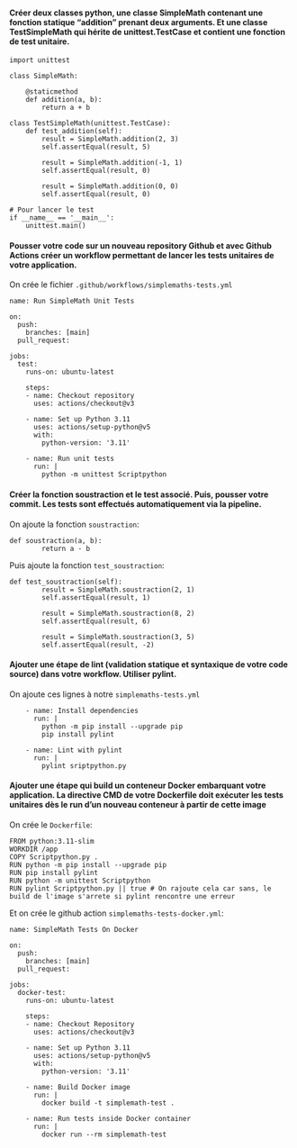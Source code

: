 #### Créer deux classes python, une classe SimpleMath contenant une fonction statique “addition” prenant deux arguments. Et une classe TestSimpleMath qui hérite de unittest.TestCase et contient une fonction de test unitaire.

```
import unittest

class SimpleMath:

    @staticmethod
    def addition(a, b):
        return a + b

class TestSimpleMath(unittest.TestCase):
    def test_addition(self):
        result = SimpleMath.addition(2, 3)
        self.assertEqual(result, 5)

        result = SimpleMath.addition(-1, 1)
        self.assertEqual(result, 0)

        result = SimpleMath.addition(0, 0)
        self.assertEqual(result, 0)

# Pour lancer le test
if __name__ == '__main__':
    unittest.main()
```

#### Pousser votre code sur un nouveau repository Github et avec Github Actions créer un workflow permettant de lancer les tests unitaires de votre application.

On crée le fichier `.github/workflows/simplemaths-tests.yml`

```
name: Run SimpleMath Unit Tests

on:
  push:
    branches: [main]
  pull_request:

jobs:
  test:
    runs-on: ubuntu-latest

    steps:
    - name: Checkout repository
      uses: actions/checkout@v3

    - name: Set up Python 3.11
      uses: actions/setup-python@v5
      with:
        python-version: '3.11'

    - name: Run unit tests
      run: |
        python -m unittest Scriptpython
```

#### Créer la fonction soustraction et le test associé. Puis, pousser votre commit. Les tests sont effectués automatiquement via la pipeline.

On ajoute la fonction `soustraction`:

```
def soustraction(a, b):
        return a - b
```
Puis ajoute la fonction `test_soustraction`:

```
def test_soustraction(self):
        result = SimpleMath.soustraction(2, 1)
        self.assertEqual(result, 1)

        result = SimpleMath.soustraction(8, 2)
        self.assertEqual(result, 6)

        result = SimpleMath.soustraction(3, 5)
        self.assertEqual(result, -2)
```


#### Ajouter une étape de lint (validation statique et syntaxique de votre code source) dans votre workflow. Utiliser pylint.

On ajoute ces lignes à notre `simplemaths-tests.yml`

```
    - name: Install dependencies
      run: |
        python -m pip install --upgrade pip
        pip install pylint

    - name: Lint with pylint
      run: |
        pylint sriptpython.py
```

#### Ajouter une étape qui build un conteneur Docker embarquant votre application. La directive CMD de votre Dockerfile doit exécuter les tests unitaires dès le run d’un nouveau conteneur à partir de cette image

On crée le `Dockerfile`:
```
FROM python:3.11-slim
WORKDIR /app
COPY Scriptpython.py .
RUN python -m pip install --upgrade pip
RUN pip install pylint
RUN python -m unittest Scriptpython
RUN pylint Scriptpython.py || true # On rajoute cela car sans, le build de l'image s'arrete si pylint rencontre une erreur
```

Et on crée le github action `simplemaths-tests-docker.yml`: 

```
name: SimpleMath Tests On Docker

on:
  push:
    branches: [main]
  pull_request:

jobs:
  docker-test:
    runs-on: ubuntu-latest

    steps:
    - name: Checkout Repository
      uses: actions/checkout@v3

    - name: Set up Python 3.11
      uses: actions/setup-python@v5
      with:
        python-version: '3.11'

    - name: Build Docker image
      run: |
        docker build -t simplemath-test .

    - name: Run tests inside Docker container
      run: |
        docker run --rm simplemath-test
```





